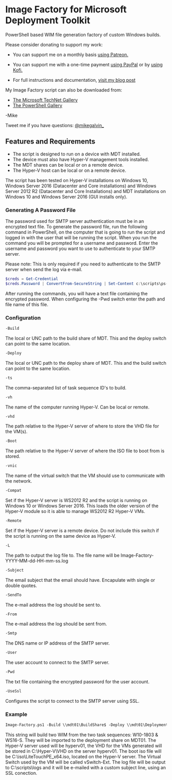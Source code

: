 # Image Factory for Microsoft Deployment Toolkit

PowerShell based WIM file generation factory of custom Windows builds.

Please consider donating to support my work:

* You can support me on a monthly basis [using Patreon.](https://www.patreon.com/mikegalvin)
* You can support me with a one-time payment [using PayPal](https://www.paypal.me/digressive) or by [using Kofi.](https://ko-fi.com/mikegalvin)

* For full instructions and documentation, [visit my blog post](https://gal.vin/2017/08/26/image-factory/)

My Image Factory script can also be downloaded from:

* [The Microsoft TechNet Gallery](https://gallery.technet.microsoft.com/PowerShell-Image-Factory-d6c133b9?redir=0)
* [The PowerShell Gallery](https://www.powershellgallery.com/packages/Image-Factory)

-Mike

Tweet me if you have questions: [@mikegalvin_](https://twitter.com/mikegalvin_)

## Features and Requirements

* The script is designed to run on a device with MDT installed.
* The device must also have Hyper-V management tools installed.
* The MDT shares can be local or on a remote device.
* The Hyper-V host can be local or on a remote device.

The script has been tested on Hyper-V installations on Windows 10, Windows Server 2016 (Datacenter and Core installations) and Windows Server 2012 R2 (Datacenter and Core Installations) and MDT installations on Windows 10 and Windows Server 2016 (GUI installs only).

### Generating A Password File

The password used for SMTP server authentication must be in an encrypted text file. To generate the password file, run the following command in PowerShell, on the computer that is going to run the script and logged in with the user that will be running the script. When you run the command you will be prompted for a username and password. Enter the username and password you want to use to authenticate to your SMTP server.

Please note: This is only required if you need to authenticate to the SMTP server when send the log via e-mail.

``` powershell
$creds = Get-Credential
$creds.Password | ConvertFrom-SecureString | Set-Content c:\scripts\ps-script-pwd.txt
```

After running the commands, you will have a text file containing the encrypted password. When configuring the -Pwd switch enter the path and file name of this file.

### Configuration

``` txt
-Build
```

The local or UNC path to the build share of MDT. This and the deploy switch can point to the same location.

``` txt
-Deploy
```

The local or UNC path to the deploy share of MDT. This and the build switch can point to the same location.

``` txt
-ts
```

The comma-separated list of task sequence ID's to build.

``` txt
-vh
```

The name of the computer running Hyper-V. Can be local or remote.

``` txt
-vhd
```

The path relative to the Hyper-V server of where to store the VHD file for the VM(s).

``` txt
-Boot
```

The path relative to the Hyper-V server of where the ISO file to boot from is stored.

``` txt
-vnic
```

The name of the virtual switch that the VM should use to communicate with the network.

``` txt
-Compat
```

Set if the Hyper-V server is WS2012 R2 and the script is running on Windows 10 or Windows Server 2016. This loads the older version of the Hyper-V module so it is able to manage WS2012 R2 Hyper-V VMs.

``` txt
-Remote
```

Set if the Hyper-V server is a remote device. Do not include this switch if the script is running on the same device as Hyper-V.

``` txt
-L
```

The path to output the log file to. The file name will be Image-Factory-YYYY-MM-dd-HH-mm-ss.log

``` txt
-Subject
```

The email subject that the email should have. Encapulate with single or double quotes.

``` txt
-SendTo
```

The e-mail address the log should be sent to.

``` txt
-From
```

The e-mail address the log should be sent from.

``` txt
-Smtp
```

The DNS name or IP address of the SMTP server.

``` txt
-User
```

The user account to connect to the SMTP server.

``` txt
-Pwd
```

The txt file containing the encrypted password for the user account.

``` txt
-UseSsl
```

Configures the script to connect to the SMTP server using SSL.

### Example

``` txt
Image-Factory.ps1 -Build \\mdt01\BuildShare$ -Deploy \\mdt01\DeploymentShare$ -VH hyperv01 -VHD C:\Hyper-V\VHD -Boot C:\iso\LiteTouchPE_x64.iso -VNic vSwitch-Ext -Remote -TS W10-1803,WS16-S -L C:\scripts\logs -Subject 'Server: Image Factory' -SendTo me@contoso.com -From hyperv@contoso.com -Smtp smtp.outlook.com -User user -Pwd C:\foo\pwd.txt -UseSsl
```

This string will build two WIM from the two task sequences: W10-1803 & WS16-S. They will be imported to the deployment share on MDT01. The Hyper-V server used will be hyperv01, the VHD for the VMs generated will be stored in C:\Hyper-V\VHD on the server hyperv01. The boot iso file will be C:\iso\LiteTouchPE_x64.iso, located on the Hyper-V server. The Virtual Switch used by the VM will be called vSwitch-Ext. The log file will be output to C:\scripts\logs and it will be e-mailed with a custom subject line, using an SSL conection.
